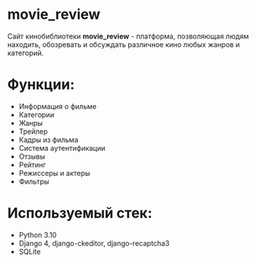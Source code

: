 # movie_review

Сайт кинобиблиотеки **movie_review** - платформа, позволяющая людям находить, обозревать и обсуждать различное кино любых жанров и категорий.

Функции:
  =
  + Информация о фильме
  + Категории
  + Жанры
  + Трейлер
  + Кадры из фильма
  + Система аутентификации
  + Отзывы
  + Рейтинг
  + Режиссеры и актеры
  + Фильтры
  
Используемый стек:
   =
   + Python 3.10
   + Django 4, django-ckeditor, django-recaptcha3
   + SQLite
    
